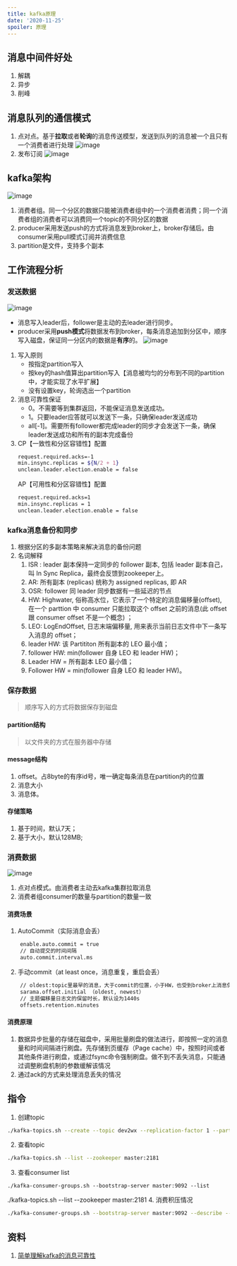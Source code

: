 ```yaml
---
title: kafka原理
date: '2020-11-25'
spoiler: 原理
---
```

## 消息中间件好处
1. 解耦
1. 异步
1. 削峰

## 消息队列的通信模式
1. 点对点。基于**拉取**或者**轮询**的消息传送模型，发送到队列的消息被一个且只有一个消费者进行处理
![image](./msg-model1.png)
1. 发布订阅
![image](./msg-model2.png)

## kafka架构
![image](./kafka-architecture.png)
1. 消费者组。同一个分区的数据只能被消费者组中的一个消费者消费；同一个消费者组的消费者可以消费同一个topic的不同分区的数据
1. producer采用发送push的方式将消息发到broker上，broker存储后。由consumer采用pull模式订阅并消费信息
1. partition是文件，支持多个副本

## 工作流程分析
### 发送数据
![image](./sendMsg.png)
- 消息写入leader后，follower是主动的去leader进行同步。
- producer采用**push模式**将数据发布到broker，每条消息追加到分区中，顺序写入磁盘，保证同一分区内的数据是**有序**的。
![image](./writeMsg.png)
1. 写入原则
    - 按指定partition写入
    - 按key的hash值算出partition写入【消息被均匀的分布到不同的partition中，才能实现了水平扩展】
    - 没有设置key，轮询选出一个partition
2. 消息可靠性保证
    - 0。不需要等到集群返回，不能保证消息发送成功。
    - 1。只要leader应答就可以发送下一条，只确保leader发送成功
    - all[-1]。需要所有follower都完成leader的同步才会发送下一条，确保leader发送成功和所有的副本完成备份
3. CP【一致性和分区容错性】配置
    ```sh
    request.required.acks=-1
    min.insync.replicas = ${N/2 + 1}
    unclean.leader.election.enable = false
    ```
    AP【可用性和分区容错性】配置
    ```sh
    request.required.acks=1
    min.insync.replicas = 1
    unclean.leader.election.enable = false
    ```
### kafka消息备份和同步
1. 根据分区的多副本策略来解决消息的备份问题
1. 名词解释
    1. ISR : leader 副本保持一定同步的 follower 副本, 包括 leader 副本自己，叫 In Sync Replica，最终会反馈到zookeeper上。
    1. AR: 所有副本 (replicas) 统称为 assigned replicas, 即 AR
    1. OSR: follower 同 leader 同步数据有一些延迟的节点
    1. HW: Highwater, 俗称高水位，它表示了一个特定的消息偏移量(offset), 在一个 parttion 中 consumer 只能拉取这个 offset 之前的消息(此 offset 跟 consumer offset 不是一个概念) ；
    1. LEO: LogEndOffset, 日志末端偏移量, 用来表示当前日志文件中下一条写入消息的 offset；
    1. leader HW: 该 Partititon 所有副本的 LEO 最小值；
    1. follower HW: min(follower 自身 LEO 和 leader HW)；
    1. Leader HW = 所有副本 LEO 最小值；
    1. Follower HW = min(follower 自身 LEO 和 leader HW)。
### 保存数据
> 顺序写入的方式将数据保存到磁盘

#### partition结构
> 以文件夹的方式在服务器中存储

#### message结构
1. offset。占8byte的有序id号，唯一确定每条消息在partition内的位置
1. 消息大小
1. 消息体。

#### 存储策略
1. 基于时间，默认7天；
1. 基于大小，默认128MB;

### 消费数据
![image](./consumer-msg.png)
1. 点对点模式。由消费者主动去kafka集群拉取消息
1. 消费者组consumer的数量与partition的数量一致

#### 消费场景
1. AutoCommit（实际消息会丢）
```sh
    enable.auto.commit = true
    // 自动提交的时间间隔
    auto.commit.interval.ms
```
2. 手动commit（at least once，消息重复，重启会丢）
```sh
    // oldest:topic里最早的消息，大于commit的位置，小于HW，也受到broker上消息保留时间和位移影响，不保证一定能消费到topic起始位置的消息
    sarama.offset.initial （oldest, newest）
    // 主题偏移量日志文的保留时长，默认设为1440s
    offsets.retention.minutes
```

#### 消费原理
1. 数据异步批量的存储在磁盘中，采用批量刷盘的做法进行，即按照一定的消息量和时间间隔进行刷盘。先存储到页缓存（Page cache）中，按照时间或者其他条件进行刷盘，或通过fsync命令强制刷盘。做不到不丢失消息，只能通过调整刷盘机制的参数缓解该情况
2. 通过ack的方式来处理消息丢失的情况

## 指令
1. 创建topic
```sh
./kafka-topics.sh --create --topic dev2wx --replication-factor 1 --partitions 2 --zookeeper master:2181
```
2. 查看topic
```sh
./kafka-topics.sh --list --zookeeper master:2181
```
3. 查看consumer list
```
./kafka-consumer-groups.sh --bootstrap-server master:9092 --list
```
./kafka-topics.sh --list --zookeeper master:2181
4. 消费积压情况
```sh
./kafka-consumer-groups.sh --bootstrap-server master:9092 --describe --group logstash
```

## 资料
1. [简单理解kafka的消息可靠性](https://mp.weixin.qq.com/s/T6gCc8OBgyV-yeAg_MUzPQ)